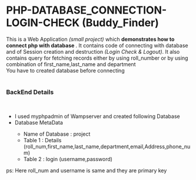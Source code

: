 # PHP-DATABASE_CONNECTION-LOGIN-CHECK (Buddy_Finder)
This is a Web Application <i>(small project)</i> which <b>demonstrates how to connect php with database </b>. It contains code of connecting with 
database and of Session creation and destruction<i> (Login Check & Logout)</i>. It also contains query for fetching records either by using roll_number or by using combination
of first_name,last_name and department <br>
You have to created database before connecting  <br><br>
<h3><b>BackEnd Details</b></h3><br>
<ul>
 <li>I used myphpadmin of Wampserver and created following Database </li>
  <li> Database MetaData </li>
   <ul>
   <li>  Name of Database : project </li>
   <li> Table 1 : Details (roll_num,first_name,last_name,department,email,Address,phone_num) </li>
   <li> Table 2 : login (username,password) </li>
  </ul>
 </li>
</ul> 
ps: Here roll_num and username is same and they are primary key
